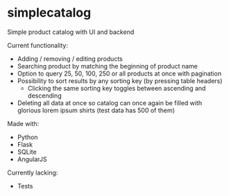 # simplecatalog
Simple product catalog with UI and backend

Current functionality:
* Adding / removing / editing products
* Searching product by matching the beginning of product name
* Option to query 25, 50, 100, 250 or all products at once with pagination
* Possibility to sort results by any sorting key (by pressing table headers)
  * Clicking the same sorting key toggles between ascending and descending
* Deleting all data at once so catalog can once again be filled with glorious lorem ipsum shirts (test data has 500 of them)
  
Made with:
* Python
* Flask
* SQLite
* AngularJS

Currently lacking:
* Tests
